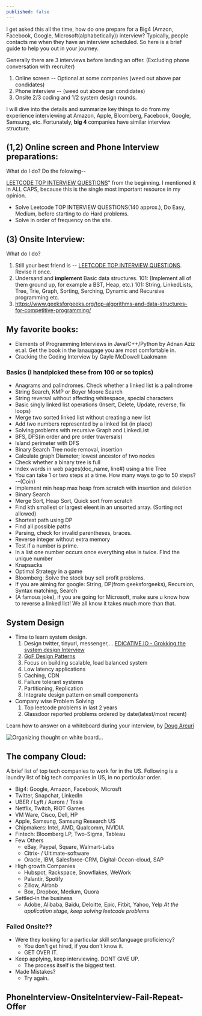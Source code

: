```yaml
---
published: false
---
```

I get asked this all the time, how do one prepare for a Big4 (Amzon, Facebook, Google, Microsoft(alphabetically)) interview? Typically, people contacts me when they have an interview scheduled. So here is a brief guide to help you out in your journey.

Generally there are 3 interviews before landing an offer. (Excluding phone conversation with recruiter)
1. Online screen -- Optional at some companies (weed out above par condidates)
2. Phone interview -- (weed out above par condidates)
3. Onsite 2/3 coding and 1/2 system design rounds.

I will dive into the details and summarize key things to do from my experience interviewing at Amazon, Apple, Bloomberg, Facebook, Google, Samsung, etc. Fortunately, <b>big 4 </b> companies have similar interview structure. 


## (1,2) Online screen and Phone Interview preparations:
What do I do? Do the folowing--

[LEETCODE TOP INTERVIEW QUESTIONS](https://leetcode.com/problemset/top-interview-questions/)" from the beginning. I mentioned it in ALL CAPS, because this is the single most important resource in my opinion.
- Solve Leetcode TOP INTERVIEW QUESTIONS(140 approx.), Do Easy, Medium, before starting to do Hard problems.
- Solve in order of frequency on the site.

## (3) Onsite Interview:
What do I do?
1. Still your best friend is -- [LEETCODE TOP INTERVIEW QUESTIONS](https://leetcode.com/problemset/top-interview-questions/). Revise it once. 
1. Undersand and **implement** Basic data structures. 101: (Implement all of them ground up, for example a BST, Heap, etc.) 101: String, LinkedLists, Tree, Trie, Graph, Sorting, Serching, Dynamic and Recursive programming etc.
1. https://www.geeksforgeeks.org/top-algorithms-and-data-structures-for-competitive-programming/


## My favorite books:
- Elements of Programming Interviews in Java/C++/Python by Adnan Aziz et.al. Get the book in the lanaugage you are most comfortable in.
- Cracking the Coding Interview by Gayle McDowell Laakmann


### Basics (I handpicked these from 100 or so topics)
- Anagrams and palindromes. Check whether a linked list is a palindrome
- String Search, KMP or Boyer Moore Search
- String reversal without affecting whitespace, special characters
- Basic singly linked list operations (Insert, Delete, Update, reverse, fix loops)
- Merge two sorted linked list without creating a new list
- Add two numbers represented by a linked list (in place)
- Solving problems with recursive Graph and LinkedList 
- BFS, DFS(in order and pre order traversals)
- Island perimeter with DFS
- Binary Search Tree node removal, insertion
- Calculate graph Diameter; lowest ancestor of two nodes
- Check whether a binary tree is full
- Index words in web pages(doc_name, line#) using a trie Tree
- You can take 1 or two steps at a time. How many ways to go to 50 steps? --(Coin)
- Implement min heap max heap from scratch with insertion and deletion
- Binary Search
- Merge Sort, Heap Sort, Quick sort from scratch
- Find kth smallest or largest eleent in an unsorted array. (Sorting not allowed)
- Shortest path using DP
- Find all possible paths
- Parsing, check for invalid parentheses, braces.
- Reverse integer without extra memory
- Test if a number is prime.
- In a list one number occurs once everything else is twice. FInd the unique number
- Knapsacks
- Optimal Strategy in a game
- Bloomberg: Solve the stock buy sell profit problems.
- If you are aiming for google: String, DP(from geeksforgeeks), Recursion, Syntax matching, Search
- (A famous joke), if you are going for Microsoft, make sure u know how to reverse a linked list! We all know it takes much more than that.



## System Design 
- Time to learn system design.
  1. Design twitter, tinyurl, messenger,... [EDICATIVE.IO - Grokking the system design Interview](https://www.educative.io/collection/5668639101419520/5649050225344512)
  1. [GoF Design Patterns](http://java-design-patterns.com/patterns/)
  1. Focus on building scalable, load balanced system
  1. Low latency applications
    1. Caching, CDN
  1. Failure tolerant systems
  1. Partitioning, Replication
  1. Integrate design pattern on small components
- Company wise Problem Solving
  1. Top leetcode problems in last 2 years
  1. Glassdoor reported problems ordered by date(latest/most recent)
  

Learn how to answer on a whiteboard during your interview, by [Doug Arcuri](https://medium.freecodecamp.org/how-to-organize-your-thoughts-on-the-whiteboard-and-crush-your-technical-interview-b668de4e6941)

![Organizing thought on white board...](https://cdn-images-1.medium.com/max/1600/1*V1fHAZ0qczSzvL1q-4p-AQ.png)



## The company Cloud:
A brief list of top tech companies to work for in the US. Following is a laundry list of big tech companies in US, in no porticular order.

- Big4: Google, Amazon, Facebook, Microsft
- Twitter, Snapchat, LinkedIn
- UBER / Lyft / Aurora / Tesla
- Netflix, Twitch, RIOT Games
- VM Ware, Cisco, Dell, HP
- Apple, Samsung, Samsung Research US
- Chipmakers: Intel, AMD, Qualcomm, NVIDIA
- Fintech: Bloomberg LP, Two-Sigma, Tableau
- Few Others
  - eBay, Paypal, Square, Walmart-Labs
  - Citrix- / Ultimate-software
  - Oracle, IBM, Salesforce-CRM, Digital-Ocean-cloud, SAP
- High growth Companies
  - Hubspot, Rackspace, Snowflakes, WeWork
  - Palantir, Spotify
  - Zillow, Airbnb
  - Box, Dropbox, Medium, Quora
- Settled-in the business
  - Adobe, Alibaba, Baidu, Deloitte, Epic, Fitbit, Yahoo, Yelp
_At the application stage, keep solving leetcode problems_



### Failed Onsite??
- Were they looking for a particular skill set/language proficiency?
  - You don't get hired, if you don't know it. 
  - GET OVER IT. 
- Keep applying, keep interviewing. DONT GIVE UP. 
  - The process itself is the biggest test.
- Made Mistakes?  
  - Try again.







## PhoneInterview-OnsiteInterview-Fail-Repeat-Offer
